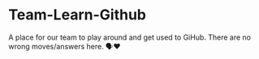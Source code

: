 # Team-Learn-Github
A place for our team to play around and get used to GiHub. There are no wrong moves/answers here. 🗣️❤️
